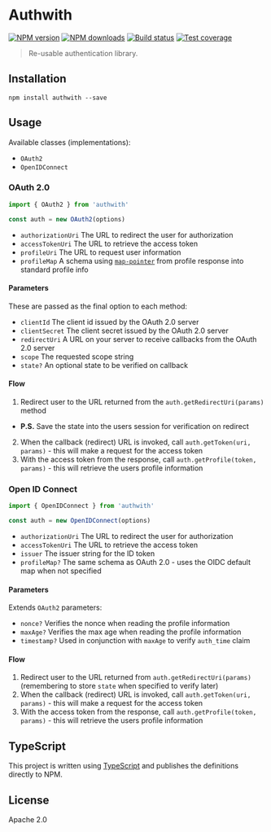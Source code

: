 # Authwith

[![NPM version][npm-image]][npm-url]
[![NPM downloads][downloads-image]][downloads-url]
[![Build status][travis-image]][travis-url]
[![Test coverage][coveralls-image]][coveralls-url]

> Re-usable authentication library.

## Installation

```
npm install authwith --save
```

## Usage

Available classes (implementations):

* `OAuth2`
* `OpenIDConnect`

### OAuth 2.0

```js
import { OAuth2 } from 'authwith'

const auth = new OAuth2(options)
```

* `authorizationUri` The URL to redirect the user for authorization
* `accessTokenUri` The URL to retrieve the access token
* `profileUri` The URL to request user information
* `profileMap` A schema using [`map-pointer`](https://github.com/blakeembrey/map-pointer) from profile response into standard profile info

#### Parameters

These are passed as the final option to each method:

* `clientId` The client id issued by the OAuth 2.0 server
* `clientSecret` The client secret issued by the OAuth 2.0 server
* `redirectUri` A URL on your server to receive callbacks from the OAuth 2.0 server
* `scope` The requested scope string
* `state?` An optional state to be verified on callback

#### Flow

1. Redirect user to the URL returned from the `auth.getRedirectUri(params)` method
  - **P.S.** Save the state into the users session for verification on redirect
2. When the callback (redirect) URL is invoked, call `auth.getToken(uri, params)` - this will make a request for the access token
3. With the access token from the response, call `auth.getProfile(token, params)` - this will retrieve the users profile information

### Open ID Connect

```js
import { OpenIDConnect } from 'authwith'

const auth = new OpenIDConnect(options)
```

* `authorizationUri` The URL to redirect the user for authorization
* `accessTokenUri` The URL to retrieve the access token
* `issuer` The issuer string for the ID token
* `profileMap?` The same schema as OAuth 2.0 - uses the OIDC default map when not specified

#### Parameters

Extends `OAuth2` parameters:

* `nonce?` Verifies the nonce when reading the profile information
* `maxAge?` Verifies the max age when reading the profile information
* `timestamp?` Used in conjunction with `maxAge` to verify `auth_time` claim

#### Flow

1. Redirect user to the URL returned from `auth.getRedirectUri(params)` (remembering to store `state` when specified to verify later)
2. When the callback (redirect) URL is invoked, call `auth.getToken(uri, params)` - this will make a request for the access token
3. With the access token from the response, call `auth.getProfile(token, params)` - this will retrieve the users profile information

## TypeScript

This project is written using [TypeScript](https://github.com/Microsoft/TypeScript) and publishes the definitions directly to NPM.

## License

Apache 2.0

[npm-image]: https://img.shields.io/npm/v/authwith.svg?style=flat
[npm-url]: https://npmjs.org/package/authwith
[downloads-image]: https://img.shields.io/npm/dm/authwith.svg?style=flat
[downloads-url]: https://npmjs.org/package/authwith
[travis-image]: https://img.shields.io/travis/blakeembrey/authwith.svg?style=flat
[travis-url]: https://travis-ci.org/blakeembrey/authwith
[coveralls-image]: https://img.shields.io/coveralls/blakeembrey/authwith.svg?style=flat
[coveralls-url]: https://coveralls.io/r/blakeembrey/authwith?branch=master
